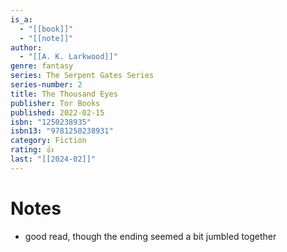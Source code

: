 ```yaml
---
is_a:
  - "[[book]]"
  - "[[note]]"
author:
  - "[[A. K. Larkwood]]"
genre: fantasy
series: The Serpent Gates Series
series-number: 2
title: The Thousand Eyes
publisher: Tor Books
published: 2022-02-15
isbn: "1250238935"
isbn13: "9781250238931"
category: Fiction
rating: 👍
last: "[[2024-02]]"
---
```

# Notes
- good read, though the ending seemed a bit jumbled together
